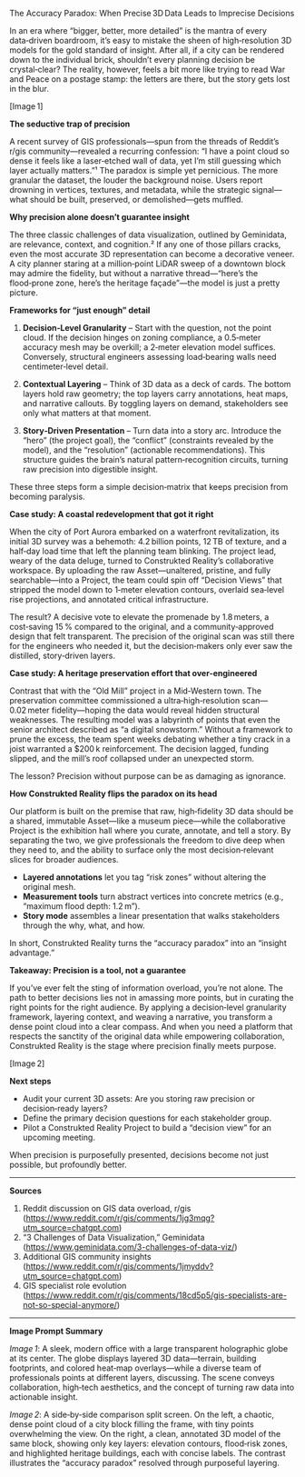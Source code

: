 The Accuracy Paradox: When Precise 3D Data Leads to Imprecise Decisions  

In an era where “bigger, better, more detailed” is the mantra of every data‑driven boardroom, it’s easy to mistake the sheen of high‑resolution 3D models for the gold standard of insight. After all, if a city can be rendered down to the individual brick, shouldn’t every planning decision be crystal‑clear? The reality, however, feels a bit more like trying to read War and Peace on a postage stamp: the letters are there, but the story gets lost in the blur.  

[Image 1]  

**The seductive trap of precision**  

A recent survey of GIS professionals—spun from the threads of Reddit’s r/gis community—revealed a recurring confession: “I have a point cloud so dense it feels like a laser‑etched wall of data, yet I’m still guessing which layer actually matters.”¹ The paradox is simple yet pernicious. The more granular the dataset, the louder the background noise. Users report drowning in vertices, textures, and metadata, while the strategic signal—what should be built, preserved, or demolished—gets muffled.  

**Why precision alone doesn’t guarantee insight**  

The three classic challenges of data visualization, outlined by Geminidata, are relevance, context, and cognition.² If any one of those pillars cracks, even the most accurate 3D representation can become a decorative veneer. A city planner staring at a million‑point LiDAR sweep of a downtown block may admire the fidelity, but without a narrative thread—“here’s the flood‑prone zone, here’s the heritage façade”—the model is just a pretty picture.  

**Frameworks for “just enough” detail**  

1. **Decision‑Level Granularity** – Start with the question, not the point cloud. If the decision hinges on zoning compliance, a 0.5‑meter accuracy mesh may be overkill; a 2‑meter elevation model suffices. Conversely, structural engineers assessing load‑bearing walls need centimeter‑level detail.  

2. **Contextual Layering** – Think of 3D data as a deck of cards. The bottom layers hold raw geometry; the top layers carry annotations, heat maps, and narrative callouts. By toggling layers on demand, stakeholders see only what matters at that moment.  

3. **Story‑Driven Presentation** – Turn data into a story arc. Introduce the “hero” (the project goal), the “conflict” (constraints revealed by the model), and the “resolution” (actionable recommendations). This structure guides the brain’s natural pattern‑recognition circuits, turning raw precision into digestible insight.  

These three steps form a simple decision‑matrix that keeps precision from becoming paralysis.  

**Case study: A coastal redevelopment that got it right**  

When the city of Port Aurora embarked on a waterfront revitalization, its initial 3D survey was a behemoth: 4.2 billion points, 12 TB of texture, and a half‑day load time that left the planning team blinking. The project lead, weary of the data deluge, turned to Construkted Reality’s collaborative workspace. By uploading the raw Asset—unaltered, pristine, and fully searchable—into a Project, the team could spin off “Decision Views” that stripped the model down to 1‑meter elevation contours, overlaid sea‑level rise projections, and annotated critical infrastructure.  

The result? A decisive vote to elevate the promenade by 1.8 meters, a cost‑saving 15 % compared to the original, and a community‑approved design that felt transparent. The precision of the original scan was still there for the engineers who needed it, but the decision‑makers only ever saw the distilled, story‑driven layers.  

**Case study: A heritage preservation effort that over‑engineered**  

Contrast that with the “Old Mill” project in a Mid‑Western town. The preservation committee commissioned a ultra‑high‑resolution scan—0.02 meter fidelity—hoping the data would reveal hidden structural weaknesses. The resulting model was a labyrinth of points that even the senior architect described as “a digital snowstorm.” Without a framework to prune the excess, the team spent weeks debating whether a tiny crack in a joist warranted a $200 k reinforcement. The decision lagged, funding slipped, and the mill’s roof collapsed under an unexpected storm.  

The lesson? Precision without purpose can be as damaging as ignorance.  

**How Construkted Reality flips the paradox on its head**  

Our platform is built on the premise that raw, high‑fidelity 3D data should be a shared, immutable Asset—like a museum piece—while the collaborative Project is the exhibition hall where you curate, annotate, and tell a story. By separating the two, we give professionals the freedom to dive deep when they need to, and the ability to surface only the most decision‑relevant slices for broader audiences.  

- **Layered annotations** let you tag “risk zones” without altering the original mesh.  
- **Measurement tools** turn abstract vertices into concrete metrics (e.g., “maximum flood depth: 1.2 m”).  
- **Story mode** assembles a linear presentation that walks stakeholders through the why, what, and how.  

In short, Construkted Reality turns the “accuracy paradox” into an “insight advantage.”  

**Takeaway: Precision is a tool, not a guarantee**  

If you’ve ever felt the sting of information overload, you’re not alone. The path to better decisions lies not in amassing more points, but in curating the right points for the right audience. By applying a decision‑level granularity framework, layering context, and weaving a narrative, you transform a dense point cloud into a clear compass. And when you need a platform that respects the sanctity of the original data while empowering collaboration, Construkted Reality is the stage where precision finally meets purpose.  

[Image 2]  

**Next steps**  

- Audit your current 3D assets: Are you storing raw precision or decision‑ready layers?  
- Define the primary decision questions for each stakeholder group.  
- Pilot a Construkted Reality Project to build a “decision view” for an upcoming meeting.  

When precision is purposefully presented, decisions become not just possible, but profoundly better.  

---  

**Sources**  

1. Reddit discussion on GIS data overload, r/gis (https://www.reddit.com/r/gis/comments/1jg3mqg?utm_source=chatgpt.com)  
2. “3 Challenges of Data Visualization,” Geminidata (https://www.geminidata.com/3-challenges-of-data-viz/)  
3. Additional GIS community insights (https://www.reddit.com/r/gis/comments/1jmyddv?utm_source=chatgpt.com)  
4. GIS specialist role evolution (https://www.reddit.com/r/gis/comments/18cd5p5/gis-specialists-are-not-so-special-anymore/)  

---  

**Image Prompt Summary**  

*Image 1*: A sleek, modern office with a large transparent holographic globe at its center. The globe displays layered 3D data—terrain, building footprints, and colored heat‑map overlays—while a diverse team of professionals points at different layers, discussing. The scene conveys collaboration, high‑tech aesthetics, and the concept of turning raw data into actionable insight.  

*Image 2*: A side‑by‑side comparison split screen. On the left, a chaotic, dense point cloud of a city block filling the frame, with tiny points overwhelming the view. On the right, a clean, annotated 3D model of the same block, showing only key layers: elevation contours, flood‑risk zones, and highlighted heritage buildings, each with concise labels. The contrast illustrates the “accuracy paradox” resolved through purposeful layering.  
